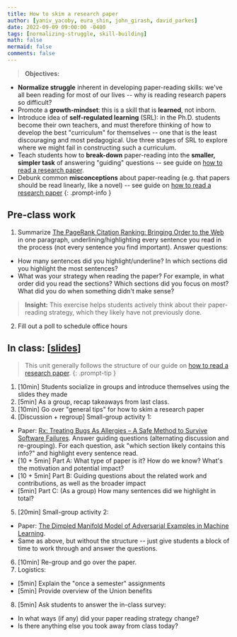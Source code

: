 ```yaml
---
title: How to skim a research paper
author: [yaniv_yacoby, eura_shin, john_girash, david_parkes]
date: 2022-09-09 09:00:00 -0400
tags: [normalizing-struggle, skill-building]
math: false
mermaid: false
comments: false
---
```


> **Objectives:**
* **Normalize struggle** inherent in developing paper-reading skills: we've all been reading for most of our lives -- why is reading research papers so difficult?
* Promote a **growth-mindset**: this is a skill that is **learned**, not inborn.
* Introduce idea of **self-regulated learning** (SRL): in the Ph.D. students become their own teachers, and must therefore thinking of how to develop the best "curriculum" for themselves -- one that is the least discouraging and most pedagogical. Use three stages of SRL to explore where we might fail in constructing such a curriculum.
* Teach students how to **break-down** paper-reading into the **smaller, simpler task** of answering "guiding" questions -- see guide on [how to read a research paper](https://yanivyacoby.github.io/harvard-cs290/materials/how-to-read-a-research-paper/).
* Debunk common **misconceptions** about paper-reading (e.g. that papers should be read linearly, like a novel) -- see guide on [how to read a research paper](https://yanivyacoby.github.io/harvard-cs290/materials/how-to-read-a-research-paper/)
{: .prompt-info }


## Pre-class work
1.  Summarize [The PageRank Citation Ranking: Bringing Order to the Web](http://ilpubs.stanford.edu:8090/422/1/1999-66.pdf) in one paragraph, underlining/highlighting every sentence you read in the process (not every sentence you find important). Answer questions:
  * How many sentences did you highlight/underline? In which sections did you highlight the most sentences?
  * What was your strategy when reading the paper? For example, in what order did you read the sections? Which sections did you focus on most? What did you do when something didn't make sense?
  > **Insight:** This exercise helps students actively think about their paper-reading strategy, which they likely have not previously done. 
2. Fill out a poll to schedule office hours


## In class: \[[slides](https://docs.google.com/presentation/d/1ozxDCtxtJazExXUSXMoHevyGc4uW_nogVjRc1n2qxHU/edit?usp=sharing)\]
> This unit generally follows the structure of our guide on [how to read a research paper](https://yanivyacoby.github.io/harvard-cs290/materials/how-to-read-a-research-paper/).
{: .prompt-tip }
1. [10min] Students socialize in groups and introduce themselves using the slides they made
2. [5min] As a group, recap takeaways from last class.
3. [10min] Go over "general tips" for how to skim a research paper
4. [Discussion + regroup] Small-group activity 1:
  * Paper: [Rx: Treating Bugs As Allergies – A Safe Method to Survive Software Failures](https://www.cs.purdue.edu/homes/xyzhang/fall07/Papers/Rx-SOSP05.pdf). Answer guiding questions (alternating discussion and re-grouping). For each question, ask "which section likely contains this info?" and highlight every sentence read.
  * [10 + 5min] Part A: What type of paper is it? How do we know? What's the motivation and potential impact?
  * [10 + 5min] Part B: Guiding questions about the related work and contributions, as well as the broader impact
  * [5min] Part C: (As a group) How many sentences did we highlight in total?
5. [20min] Small-group activity 2:
  * Paper: [The Dimpled Manifold Model of Adversarial Examples in Machine Learning](https://arxiv.org/abs/2106.10151). 
  * Same as above, but without the structure -- just give students a block of time to work through and answer the questions.
6. [10min] Re-group and go over the paper.
7. Logistics:
  * [5min] Explain the "once a semester" assignments
  * [5min] Provide overview of the Union benefits
8. [5min] Ask students to answer the in-class survey:
  * In what ways (if any) did your paper reading strategy change?
  * Is there anything else you took away from class today?
